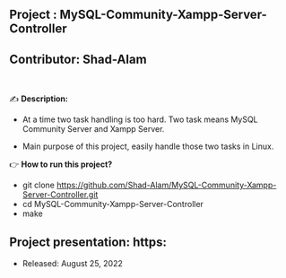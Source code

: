 ## Project    : MySQL-Community-Xampp-Server-Controller
## Contributor: Shad-Alam 

<br/>

:writing_hand: **Description:** <br/>

- At a time two task handling is too hard. Two task means MySQL Community Server and Xampp Server. 

- Main purpose of this project, easily handle those two tasks in Linux. <br/>

:point_right:     **How to run this project?**
 <br/> 
  - git clone https://github.com/Shad-Alam/MySQL-Community-Xampp-Server-Controller.git <br/> 
  - cd MySQL-Community-Xampp-Server-Controller <br/> 
  - make <br/> 

## Project presentation: https:

* Released: August 25, 2022
